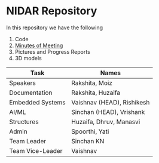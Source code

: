 # NIDAR Repository

In this repository we have the following 

1. Code 
2. [Minutes of Meeting](./MOM/)
3. Pictures and Progress Reports
4. 3D models

| Task  | Names   |
|--------------- | --------------- |
| Speakers   | Rakshita, Moiz|
| Documentation   | Rakshita, Huzaifa   |
| Embedded Systems   | Vaishnav (HEAD), Rishikesh   |
| AI/ML   | Sinchan (HEAD), Vrishank   |
|Structures| Huzaifa, Dhruv, Manasvi|
|Admin| Spoorthi, Yati|
|Team Leader| Sinchan KN|
|Team Vice-Leader| Vaishnav|



